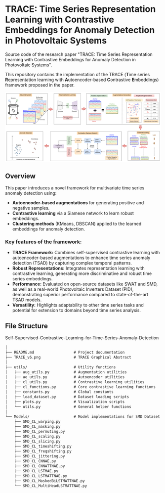 # TRACE: Time Series Representation Learning with Contrastive Embeddings for Anomaly Detection in Photovoltaic Systems
Source code of the research paper "TRACE: Time Series Representation Learning with Contrastive Embeddings for Anomaly Detection in Photovoltaic Systems". 

This repository contains the implementation of the TRACE (**T**ime series
**R**epresentation learning with **A**utoencoder-based **C**ontrastive **E**mbeddings) framework proposed in the paper.

![TRACE Graphical Abstract](TRACE_v6.png)

## Overview
This paper introduces a novel framework for multivariate time series anomaly detection using:
- **Autoencoder-based augmentations** for generating positive and negative samples. 
- **Contrastive learning** via a Siamese network to learn robust embeddings. 
- **Clustering methods** (KMeans, DBSCAN) applied to the learned embeddings for anomaly detection. 


### Key features of the framework:
- **TRACE Framework:** Combines self-supervised contrastive learning with autoencoder-based augmentations to enhance time series anomaly detection (TSAD) by capturing complex temporal patterns.
- **Robust Representations:** Integrates representation learning with contrastive learning, generating more discriminative and robust time series embeddings.
- **Performance:** Evaluated on open-source datasets like SWAT and SMD, as well as a real-world Photovoltaic Inverters Dataset (PID), demonstrating superior performance compared to state-of-the-art TSAD models.
- **Versatility:** Highlights adaptability to other time series tasks and potential for extension to domains beyond time series analysis.

## File Structure

Self-Supervised-Contrastive-Learning-for-Time-Series-Anomaly-Detection
```
│
├── README.md                  # Project documentation
├── TRACE_v6.png               # TRACE Graphical Abstract
│
├── utils/                     # Utility functions
│   ├── aug_utils.py           # Augmentation utilities
│   ├── ae_utils.py            # Autoencoder utilities
│   ├── cl_utils.py            # Contrastive learning utilities
│   ├── cl_functions.py        # Core contrastive learning functions
│   ├── constants.py           # Global constants
│   ├── load_dataset.py        # Dataset loading scripts
│   ├── plots.py               # Visualization scripts
│   └── utils.py               # General helper functions
│
└── Models/                    # Model implementations for SMD Dataset
    ├── SMD_CL_warping.py
    ├── SMD_CL_masking.py
    ├── SMD_CL_permuting.py
    ├── SMD_CL_scaling.py
    ├── SMD_CL_slicing.py
    ├── SMD_CL_timeshifting.py
    ├── SMD_CL_freqshifting.py
    ├── SMD_CL_jittering.py
    ├── SMD_CL_CNNAE.py
    ├── SMD_CL_CNNATTNAE.py
    ├── SMD_CL_LSTMAE.py
    ├── SMD_CL_LSTMATTNAE.py
    ├── SMD_CL_MaskedBiLSTMATTNAE.py
    └── SMD_CL_MultiHeadLSTMATTNAE.py
```


